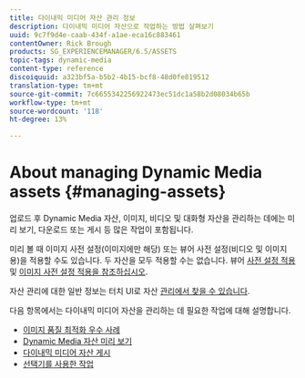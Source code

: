 ```yaml
---
title: 다이내믹 미디어 자산 관리 정보
description: 다이내믹 미디어 자산으로 작업하는 방법 살펴보기
uuid: 9c7f9d4e-caab-434f-a1ae-eca16c883461
contentOwner: Rick Brough
products: SG_EXPERIENCEMANAGER/6.5/ASSETS
topic-tags: dynamic-media
content-type: reference
discoiquuid: a323bf5a-b5b2-4b15-bcf8-48d0fe819512
translation-type: tm+mt
source-git-commit: 7c6655342256922473ec51dc1a58b2d08034b65b
workflow-type: tm+mt
source-wordcount: '118'
ht-degree: 13%

---
```



# About managing Dynamic Media assets {#managing-assets}

업로드 후 Dynamic Media 자산, 이미지, 비디오 및 대화형 자산을 관리하는 데에는 미리 보기, 다운로드 또는 게시 등 많은 작업이 포함됩니다.

미리 볼 때 이미지 사전 설정(이미지에만 해당) 또는 뷰어 사전 설정(비디오 및 이미지용)을 적용할 수도 있습니다. 두 자산을 모두 적용할 수는 없습니다. 뷰어 [사전 설정 적용](/help/assets/viewer-presets.md) 및 [이미지 사전 설정 적용을 참조하십시오](/help/assets/image-sets.md).

자산 관리에 대한 일반 정보는 터치 UI로 자산 [관리에서 찾을 수 있습니다](/help/assets/managing-assets-touch-ui.md).

다음 항목에서는 다이내믹 미디어 자산을 관리하는 데 필요한 작업에 대해 설명합니다.

* [이미지 품질 최적화 우수 사례](/help/assets/best-practices-for-optimizing-the-quality-of-your-images.md)
* [Dynamic Media 자산 미리 보기](/help/assets/previewing-assets.md)
* [다이내믹 미디어 자산 게시](/help/assets/publishing-dynamicmedia-assets.md)
* [선택기를 사용한 작업](/help/assets/working-with-selectors.md)

